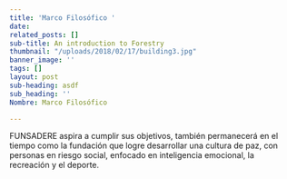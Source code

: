 ```yaml
---
title: 'Marco Filosófico '
date: 
related_posts: []
sub-title: An introduction to Forestry
thumbnail: "/uploads/2018/02/17/building3.jpg"
banner_image: ''
tags: []
layout: post
sub-heading: asdf
sub_heading: ''
Nombre: Marco Filosófico

---
```

FUNSADERE aspira a cumplir sus objetivos, también permanecerá en el tiempo como la fundación que logre desarrollar una cultura de paz, con personas en riesgo social, enfocado en inteligencia emocional, la recreación y el deporte.